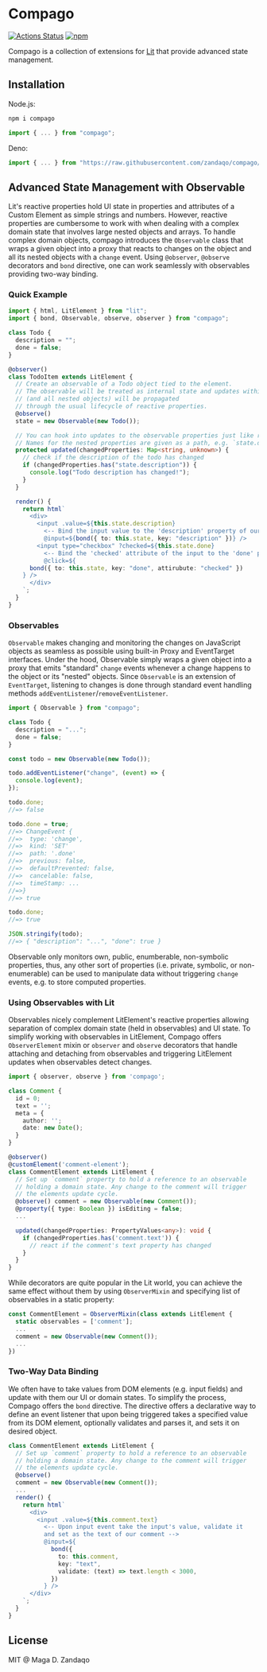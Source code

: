 # Compago

[![Actions Status](https://github.com/zandaqo/compago/workflows/ci/badge.svg)](https://github.com/zandaqo/compago/actions)
[![npm](https://img.shields.io/npm/v/compago.svg?style=flat-square)](https://www.npmjs.com/package/compago)

Compago is a collection of extensions for [Lit](https://lit.dev) that provide
advanced state management.

## Installation

Node.js:

```bash
npm i compago
```

```javascript
import { ... } from "compago";
```

Deno:

```javascript
import { ... } from "https://raw.githubusercontent.com/zandaqo/compago/master/mod.ts"
```

## Advanced State Management with Observable

Lit's reactive properties hold UI state in properties and attributes of a Custom
Element as simple strings and numbers. However, reactive properties are
cumbersome to work with when dealing with a complex domain state that involves
large nested objects and arrays. To handle complex domain objects, compago
introduces the `Observable` class that wraps a given object into a proxy that
reacts to changes on the object and all its nested objects with a `change`
event. Using `@observer`, `@observe` decorators and `bond` directive, one can
work seamlessly with observables providing two-way binding.

### Quick Example

```typescript
import { html, LitElement } from "lit";
import { bond, Observable, observe, observer } from "compago";

class Todo {
  description = "";
  done = false;
}

@observer()
class TodoItem extends LitElement {
  // Create an observable of a Todo object tied to the element.
  // The observable will be treated as internal state and updates within the observable
  // (and all nested objects) will be propagated
  // through the usual lifecycle of reactive properties.
  @observe()
  state = new Observable(new Todo());

  // You can hook into updates to the observable properties just like reactive ones.
  // Names for the nested properties are given as a path, e.g. `state.done`, `state.description`
  protected updated(changedProperties: Map<string, unknown>) {
    // check if the description of the todo has changed
    if (changedProperties.has("state.description")) {
      console.log("Todo description has changed!");
    }
  }

  render() {
    return html`
      <div>
        <input .value=${this.state.description}
          <-- Bind the input value to the 'description' property of our observable -->
          @input=${bond({ to: this.state, key: "description" })} />
        <input type="checkbox" ?checked=${this.state.done}
          <-- Bind the 'checked' attribute of the input to the 'done' property of our observable -->
          @click=${
      bond({ to: this.state, key: "done", attirubute: "checked" })
    } />
      </div>
    `;
  }
}
```

### Observables

`Observable` makes changing and monitoring the changes on JavaScript objects as
seamless as possible using built-in Proxy and EventTarget interfaces. Under the
hood, Observable simply wraps a given object into a proxy that emits "standard"
`change` events whenever a change happens to the object or its "nested" objects.
Since `Observable` is an extension of `EventTarget`, listening to changes is
done through standard event handling methods
`addEventListener`/`removeEventListener`.

```ts
import { Observable } from "compago";

class Todo {
  description = "...";
  done = false;
}

const todo = new Observable(new Todo());

todo.addEventListener("change", (event) => {
  console.log(event);
});

todo.done;
//=> false

todo.done = true;
//=> ChangeEvent {
//=>  type: 'change',
//=>  kind: 'SET'
//=>  path: '.done'
//=>  previous: false,
//=>  defaultPrevented: false,
//=>  cancelable: false,
//=>  timeStamp: ...
//=>}
//=> true

todo.done;
//=> true

JSON.stringify(todo);
//=> { "description": "...", "done": true }
```

Observable only monitors own, public, enumberable, non-symbolic properties,
thus, any other sort of properties (i.e. private, symbolic, or non-enumerable)
can be used to manipulate data without triggering `change` events, e.g. to store
computed properties.

### Using Observables with Lit

Observables nicely complement LitElement's reactive properties allowing
separation of complex domain state (held in observables) and UI state. To
simplify working with observables in LitElement, Compago offers
`ObserverElement` mixin or `observer` and `observe` decorators that handle
attaching and detaching from observables and triggering LitElement updates when
observables detect changes.

```ts
import { observer, observe } from 'compago';

class Comment {
  id = 0;
  text = '';
  meta = {
    author: '';
    date: new Date();
  }
}

@observer()
@customElement('comment-element');
class CommentElement extends LitElement {
  // Set up `comment` property to hold a reference to an observable
  // holding a domain state. Any change to the comment will trigger
  // the elements update cycle.
  @observe() comment = new Observable(new Comment()); 
  @property({ type: Boolean }) isEditing = false;
  ...

  updated(changedProperties: PropertyValues<any>): void {
    if (changedProperties.has('comment.text')) {
      // react if the comment's text property has changed
    }
  }
}
```

While decorators are quite popular in the Lit world, you can achieve the same
effect without them by using `ObserverMixin` and specifying list of observables
in a static property:

```ts
const CommentElement = ObserverMixin(class extends LitElement {
  static observables = ['comment'];
  ...
  comment = new Observable(new Comment()); 
  ...
})
```

### Two-Way Data Binding

We often have to take values from DOM elements (e.g. input fields) and update
with them our UI or domain states. To simplify the process, Compago offers the
`bond` directive. The directive offers a declarative way to define an event
listener that upon being triggered takes a specified value from its DOM element,
optionally validates and parses it, and sets it on desired object.

```ts
class CommentElement extends LitElement {
  // Set up `comment` property to hold a reference to an observable
  // holding a domain state. Any change to the comment will trigger
  // the elements update cycle.
  @observe()
  comment = new Observable(new Comment());
  ...
  render() {
    return html`
      <div>
        <input .value=${this.comment.text}
          <-- Upon input event take the input's value, validate it
          and set as the text of our comment -->
          @input=${
            bond({
              to: this.comment,
              key: "text",
              validate: (text) => text.length < 3000,
            })
          } />
      </div>
    `;
  }
}
```

## License

MIT @ Maga D. Zandaqo
